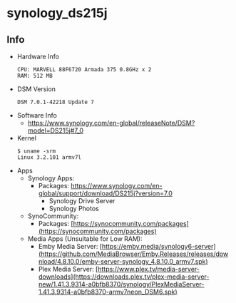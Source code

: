 # synology_ds215j

## Info
- Hardware Info
  ```
  CPU: MARVELL 88F6720 Armada 375 0.8GHz x 2
  RAM: 512 MB
  ```
- DSM Version
  ```
  DSM 7.0.1-42218 Update 7
  ```
- Software Info
  *  https://www.synology.com/en-global/releaseNote/DSM?model=DS215j#7_0
- Kernel
  ```
  $ uname -srm
  Linux 3.2.101 armv7l
  ```
- Apps
  * Synology Apps:
    * Packages: https://www.synology.com/en-global/support/download/DS215j?version=7.0
      * Synology Drive Server
      * Synology Photos
  * SynoCommunity:
    * Packages: [https://synocommunity.com/packages](https://synocommunity.com/packages)
  * Media Apps (Unsuitable for Low RAM):
    * Emby Media Server: [https://emby.media/synology6-server](https://github.com/MediaBrowser/Emby.Releases/releases/download/4.8.10.0/emby-server-synology_4.8.10.0_armv7.spk)
    * Plex Media Server: [https://www.plex.tv/media-server-downloads](https://downloads.plex.tv/plex-media-server-new/1.41.3.9314-a0bfb8370/synology/PlexMediaServer-1.41.3.9314-a0bfb8370-armv7neon_DSM6.spk)
